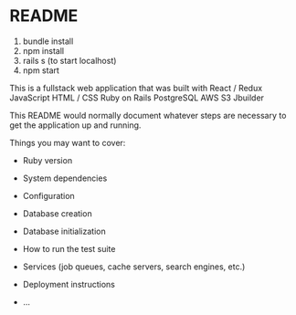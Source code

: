 # README

1. bundle install
2. npm install 
3. rails s (to start localhost)
3. npm start

This is a fullstack web application that was built with
    React / Redux
    JavaScript
    HTML / CSS
    Ruby on Rails
    PostgreSQL
    AWS S3
    Jbuilder



This README would normally document whatever steps are necessary to get the
application up and running.

Things you may want to cover:

* Ruby version

* System dependencies

* Configuration

* Database creation

* Database initialization

* How to run the test suite

* Services (job queues, cache servers, search engines, etc.)

* Deployment instructions

* ...

